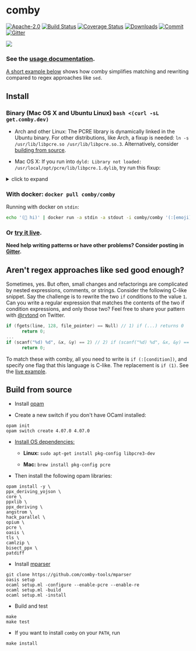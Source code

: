 # comby

[![Apache-2.0](https://img.shields.io/badge/license-Apache-blue.svg)](LICENSE)
[![Build Status](https://travis-ci.com/comby-tools/comby.svg?branch=master)](https://travis-ci.com/comby-tools/comby)
[![Coverage Status](https://coveralls.io/repos/github/comby-tools/comby/badge.svg?branch=master)](https://coveralls.io/github/comby-tools/comby?branch=master)
[![Downloads](https://img.shields.io/github/downloads/comby-tools/comby/total.svg?color=orange)](Downloads)
[![Commit](https://img.shields.io/github/last-commit/comby-tools/comby.svg)](Commit)
[![Gitter](https://img.shields.io/gitter/room/comby-tools/comby.svg?color=teal)](https://gitter.im/comby-tools/community)

![](https://user-images.githubusercontent.com/888624/64916761-0b657780-d752-11e9-96e2-cd81a2681139.gif)

### See the [usage documentation](https://comby.dev).
[A short example below](https://github.com/comby-tools/comby#arent-regex-approaches-like-sed-good-enough) shows how comby simplifies matching and rewriting compared to regex approaches like `sed`.

## Install

### Binary (Mac OS X and Ubuntu Linux) `bash <(curl -sL get.comby.dev)`

- Arch and other Linux: The PCRE library is dynamically linked in the Ubuntu binary. For other distributions, like Arch, a fixup is needed: `ln -s /usr/lib/libpcre.so /usr/lib/libpcre.so.3`. Alternatively, consider [building from source](https://github.com/comby-tools/comby#build-from-source).

- Mac OS X: If you run into `dyld: Library not loaded: /usr/local/opt/pcre/lib/libpcre.1.dylib`, try run this fixup:

<details>
  <summary>click to expand</summary>
  
```
install_name_tool -change /usr/local/opt/pcre/lib/libpcre.1.dylib /usr/local/brew/lib/libpcre.1.dylib /usr/local/bin/comby`
```

</details>


### With docker: `docker pull comby/comby`

Running with docker on `stdin`:

```bash
echo '(👋 hi)' | docker run -a stdin -a stdout -i comby/comby '(:[emoji] hi)' 'bye :[emoji]' lisp -stdin
```

<!--<img width="500" src="https://user-images.githubusercontent.com/888624/64924862-0edf1a00-d7b7-11e9-9c2e-cfeafde5bb4b.png">-->

### Or [try it live](https://bit.ly/2UXkonD).

**Need help writing patterns or have other problems? Consider posting in [Gitter](https://gitter.im/comby-tools/community).**

## Aren't regex approaches like sed good enough?

Sometimes, yes. But often, small changes and refactorings are complicated by nested expressions, comments, or strings. Consider the following C-like snippet. Say the challenge is to rewrite the two `if` conditions to the value `1`. Can you write a regular expression that matches the contents of the two if condition expressions, and only those two? Feel free to share your pattern with [@rvtond](https://twitter.com/rvtond) on Twitter.

```c
if (fgets(line, 128, file_pointer) == Null) // 1) if (...) returns 0
      return 0;
...
if (scanf("%d) %d", &x, &y) == 2) // 2) if (scanf("%d) %d", &x, &y) == 2) returns 0
      return 0; 
```

To match these with comby, all you need to write is `if (:[condition])`, and specify one flag that this language is C-like. The replacement is `if (1)`. See the [live example](https://bit.ly/30935ou).

## Build from source

- Install [opam](https://opam.ocaml.org/doc/Install.html)

- Create a new switch if you don't have OCaml installed:

```
opam init
opam switch create 4.07.0 4.07.0 
```

- [Install OS dependencies:](#os-dependencies)

  - **Linux:** `sudo apt-get install pkg-config libpcre3-dev`

  - **Mac:** `brew install pkg-config pcre`

- Then install the following opam libraries:

```
opam install -y \
ppx_deriving_yojson \
core \
ppxlib \
ppx_deriving \
angstrom \
hack_parallel \
opium \
pcre \
oasis \
tls \
camlzip \
bisect_ppx \
patdiff
```

- Install [mparser](https://github.com/comby-tools/mparser)

```
git clone https://github.com/comby-tools/mparser
oasis setup
ocaml setup.ml -configure --enable-pcre --enable-re
ocaml setup.ml -build
ocaml setup.ml -install
```

- Build and test

```
make
make test
```

- If you want to install `comby` on your `PATH`, run

```
make install
```
